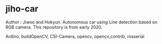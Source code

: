 # jiho-car
Author : Jiwoo and Hokyun.
Autonomous car using Line detection based on RGB camera.
This repository is from early 2020.

Ardino, buildOpenCV, CSI-Camera, opencv, opencv_contrib, rosserial

